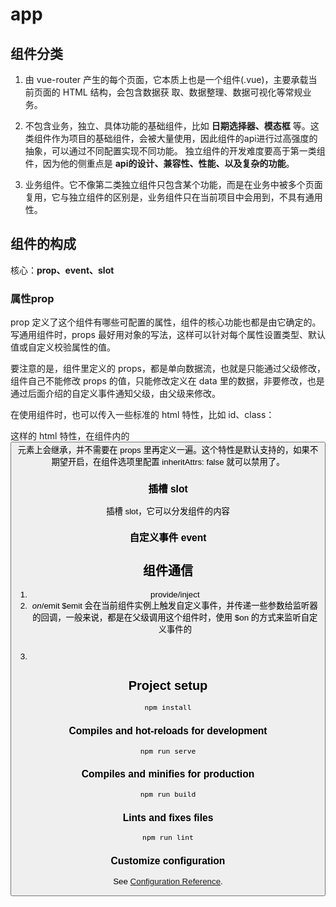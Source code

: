 # app

## 组件分类

1. 由 vue-router 产生的每个页面，它本质上也是一个组件(.vue)，主要承载当前页面的 HTML 结构，会包含数据获  取、数据整理、数据可视化等常规业务。

2. 不包含业务，独立、具体功能的基础组件，比如 **日期选择器、模态框** 等。这类组件作为项目的基础组件，会被大量使用，因此组件的api进行过高强度的抽象，可以通过不同配置实现不同功能。
   独立组件的开发难度要高于第一类组件，因为他的侧重点是 **api的设计、兼容性、性能、以及复杂的功能**。

3. 业务组件。它不像第二类独立组件只包含某个功能，而是在业务中被多个页面复用，它与独立组件的区别是，业务组件只在当前项目中会用到，不具有通用性。

## 组件的构成

  核心：**prop、event、slot**

### 属性prop

  prop 定义了这个组件有哪些可配置的属性，组件的核心功能也都是由它确定的。写通用组件时，props 最好用对象的写法，这样可以针对每个属性设置类型、默认值或自定义校验属性的值。

  要注意的是，组件里定义的 props，都是单向数据流，也就是只能通过父级修改，组件自己不能修改 props 的值，只能修改定义在 data 里的数据，非要修改，也是通过后面介绍的自定义事件通知父级，由父级来修改。

  在使用组件时，也可以传入一些标准的 html 特性，比如 id、class：

  <i-button id="btn1" class="btn-submit"></i-button>

  这样的 html 特性，在组件内的 <button> 元素上会继承，并不需要在 props 里再定义一遍。这个特性是默认支持的，如果不期望开启，在组件选项里配置 inheritAttrs: false 就可以禁用了。

### 插槽 slot

  插槽 slot，它可以分发组件的内容

### 自定义事件 event

## 组件通信
1. provide/inject
2. $on/$emit
  $emit 会在当前组件实例上触发自定义事件，并传递一些参数给监听器的回调，一般来说，都是在父级调用这个组件时，使用 $on 的方式来监听自定义事件的
  ```

  ```
3. 
## Project setup
```
npm install
```

### Compiles and hot-reloads for development
```
npm run serve
```

### Compiles and minifies for production
```
npm run build
```

### Lints and fixes files
```
npm run lint
```

### Customize configuration
See [Configuration Reference](https://cli.vuejs.org/config/).
